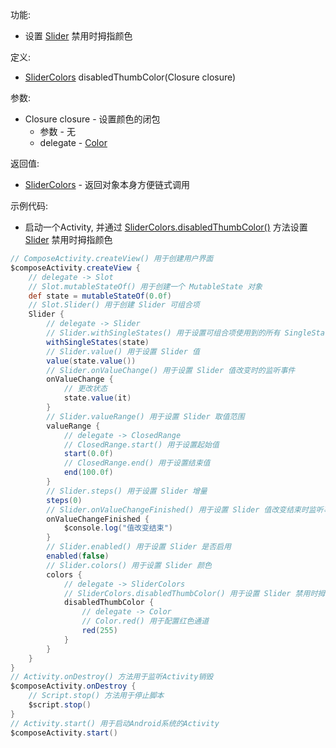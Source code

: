 功能:

+ 设置 [Slider](/API/UI/Compose/Widget/Slider/README.md) 禁用时拇指颜色

定义:

+ [SliderColors](/API/UI/Compose/Theme/Color/SliderColors/README.md) disabledThumbColor(Closure closure)

参数:

+ Closure closure - 设置颜色的闭包
    + 参数 - 无
    + delegate - [Color](/API/UI/Compose/Theme/Color/Color/README.md)

返回值:

+ [SliderColors](/API/UI/Compose/Theme/Color/SliderColors/README.md) - 返回对象本身方便链式调用

示例代码:

+ 启动一个Activity,
  并通过 [SliderColors.disabledThumbColor()](/API/UI/Compose/Theme/Color/SliderColors/README.md?id=disabledThumbColor)
  方法设置 [Slider](/API/UI/Compose/Widget/Slider/README.md) 禁用时拇指颜色

```groovy
// ComposeActivity.createView() 用于创建用户界面
$composeActivity.createView {
    // delegate -> Slot
    // Slot.mutableStateOf() 用于创建一个 MutableState 对象
    def state = mutableStateOf(0.0f)
    // Slot.Slider() 用于创建 Slider 可组合项
    Slider {
        // delegate -> Slider
        // Slider.withSingleStates() 用于设置可组合项使用到的所有 SingleState
        withSingleStates(state)
        // Slider.value() 用于设置 Slider 值
        value(state.value())
        // Slider.onValueChange() 用于设置 Slider 值改变时的监听事件
        onValueChange {
            // 更改状态
            state.value(it)
        }
        // Slider.valueRange() 用于设置 Slider 取值范围
        valueRange {
            // delegate -> ClosedRange
            // ClosedRange.start() 用于设置起始值
            start(0.0f)
            // ClosedRange.end() 用于设置结束值
            end(100.0f)
        }
        // Slider.steps() 用于设置 Slider 增量
        steps(0)
        // Slider.onValueChangeFinished() 用于设置 Slider 值改变结束时监听事件
        onValueChangeFinished {
            $console.log("值改变结束")
        }
        // Slider.enabled() 用于设置 Slider 是否启用
        enabled(false)
        // Slider.colors() 用于设置 Slider 颜色
        colors {
            // delegate -> SliderColors
            // SliderColors.disabledThumbColor() 用于设置 Slider 禁用时拇指颜色
            disabledThumbColor {
                // delegate -> Color
                // Color.red() 用于配置红色通道
                red(255)
            }
        }
    }
}
// Activity.onDestroy() 方法用于监听Activity销毁
$composeActivity.onDestroy {
    // Script.stop() 方法用于停止脚本
    $script.stop()
}
// Activity.start() 用于启动Android系统的Activity
$composeActivity.start()
```